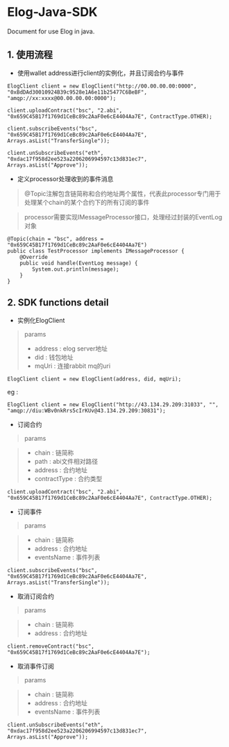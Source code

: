 # Elog-Java-SDK

Document for use Elog in java.

## 1. 使用流程


* 使用wallet address进行client的实例化，并且订阅合约与事件

```
ElogClient client = new ElogClient("http://00.00.00.00:0000", "0xBdDAd30010924B39c9528e1A6e11b25477C6BeBF", "amqp://xx:xxxx@00.00.00.00:0000");

client.uploadContract("bsc", "2.abi", "0x659C45B17f1769d1CeBc89c2AaF0e6cE4404Aa7E", ContractType.OTHER);

client.subscribeEvents("bsc", "0x659C45B17f1769d1CeBc89c2AaF0e6cE4404Aa7E", Arrays.asList("TransferSingle"));

client.unSubscribeEvents("eth", "0xdac17f958d2ee523a2206206994597c13d831ec7", Arrays.asList("Approve"));
```

* 定义processor处理收到的事件消息

> @Topic注解包含链简称和合约地址两个属性，代表此processor专门用于处理某个chain的某个合约下的所有订阅的事件

> processor需要实现IMessageProcessor接口，处理经过封装的EventLog对象

```
@Topic(chain = "bsc", address = "0x659C45B17f1769d1CeBc89c2AaF0e6cE4404Aa7E")
public class TestProcessor implements IMessageProcessor {
    @Override
    public void handle(EventLog message) {
        System.out.println(message);
    }
}
```


## 2. SDK functions detail

* 实例化ElogClient

> params
> 
> * address : elog server地址
> * did : 钱包地址
> * mqUri : 连接rabbit mq的uri

```
ElogClient client = new ElogClient(address, did, mqUri);

```
eg : 

```
ElogClient client = new ElogClient("http://43.134.29.209:31033", "", "amqp://diu:WBv0nkRrs5cIrKUv@43.134.29.209:30831");

```


* 订阅合约

> params

> * chain : 链简称
> * path : abi文件相对路径
> * address : 合约地址
> * contractType : 合约类型

```
client.uploadContract("bsc", "2.abi", "0x659C45B17f1769d1CeBc89c2AaF0e6cE4404Aa7E", ContractType.OTHER);

```

* 订阅事件

> params

> * chain : 链简称
> * address : 合约地址
> * eventsName : 事件列表

```
client.subscribeEvents("bsc", "0x659C45B17f1769d1CeBc89c2AaF0e6cE4404Aa7E", Arrays.asList("TransferSingle"));

```

* 取消订阅合约

> params

> * chain : 链简称
> * address : 合约地址

```
client.removeContract("bsc", "0x659C45B17f1769d1CeBc89c2AaF0e6cE4404Aa7E");

```

* 取消事件订阅

> params

> * chain : 链简称
> * address : 合约地址
> * eventsName : 事件列表

```
client.unSubscribeEvents("eth", "0xdac17f958d2ee523a2206206994597c13d831ec7", Arrays.asList("Approve"));

```